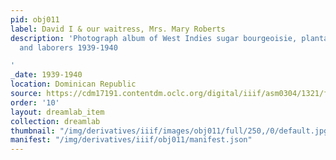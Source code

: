 ```yaml
---
pid: obj011
label: David I & our waitress, Mrs. Mary Roberts
description: 'Photograph album of West Indies sugar bourgeoisie, plantation owners,
  and laborers 1939-1940

'
_date: 1939-1940
location: Dominican Republic
source: https://cdm17191.contentdm.oclc.org/digital/iiif/asm0304/1321/full/full/0/default.jpg
order: '10'
layout: dreamlab_item
collection: dreamlab
thumbnail: "/img/derivatives/iiif/images/obj011/full/250,/0/default.jpg"
manifest: "/img/derivatives/iiif/obj011/manifest.json"
---
```

